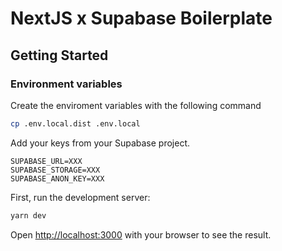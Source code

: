 # NextJS x Supabase Boilerplate

## Getting Started

### Environment variables

Create the enviroment variables with the following command  
```bash
cp .env.local.dist .env.local
```

Add your keys from your Supabase project.
```dotenv
SUPABASE_URL=XXX
SUPABASE_STORAGE=XXX
SUPABASE_ANON_KEY=XXX
```

First, run the development server:

```bash
yarn dev
```

Open [http://localhost:3000](http://localhost:3000) with your browser to see the result.
